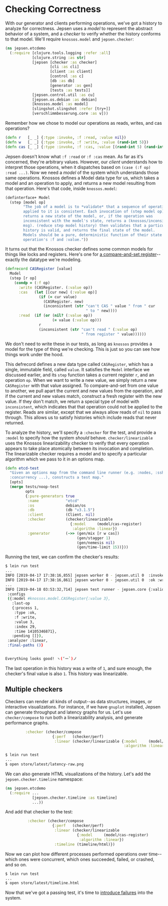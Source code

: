 # Checking Correctness

With our generator and clients performing operations, we've got a history to
analyze for correctness. Jepsen uses a *model* to represent the abstract
behavior of a system, and a *checker* to verify whether the history conforms to
that model. We'll require `knossos.model` and `jepsen.checker`:

```clj
(ns jepsen.etcdemo
  (:require [clojure.tools.logging :refer :all]
            [clojure.string :as str]
            [jepsen [checker :as checker]
                    [cli :as cli]
                    [client :as client]
                    [control :as c]
                    [db :as db]
                    [generator :as gen]
                    [tests :as tests]]
            [jepsen.control.util :as cu]
            [jepsen.os.debian :as debian]
            [knossos.model :as model]
            [slingshot.slingshot :refer [try+]]
            [verschlimmbesserung.core :as v]))
```

Remember how we chose to model our operations as reads, writes, and cas operations?

```clj
(defn r   [_ _] {:type :invoke, :f :read, :value nil})
(defn w   [_ _] {:type :invoke, :f :write, :value (rand-int 5)})
(defn cas [_ _] {:type :invoke, :f :cas, :value [(rand-int 5) (rand-int 5)]})
```

Jepsen doesn't know what `:f :read` or `:f :cas` mean. As far as it's
concerned, they're arbitrary values. However, our *client* understands how to
interpret those operations, when it dispatches based on `(case (:f op) :read
...)`. Now we need a *model* of the system which understands those same
operations. Knossos defines a Model data type for us, which takes a model and an
operation to apply, and returns a new model resulting from that operation. Here's that code, inside `knossos.model`:

```clj
(definterface+ Model
  (step [model op]
        "The job of a model is to *validate* that a sequence of operations
        applied to it is consistent. Each invocation of (step model op)
        returns a new state of the model, or, if the operation was
        inconsistent with the model's state, returns a (knossos/inconsistent
        msg). (reduce step model history) then validates that a particular
        history is valid, and returns the final state of the model.
        Models should be a pure, deterministic function of their state and an
        operation's :f and :value."))
```

It turns out that the Knossos checker defines some common models for things
like locks and registers. Here's one for [a compare-and-set register](https://github.com/jepsen-io/knossos/blob/443a5a081c76be315eb01c7990cc7f1d9e41ed9b/src/knossos/model.clj#L66-L80)--exactly the datatype we're modeling.

```clj
(defrecord CASRegister [value]
  Model
  (step [r op]
    (condp = (:f op)
      :write (CASRegister. (:value op))
      :cas   (let [[cur new] (:value op)]
               (if (= cur value)
                 (CASRegister. new)
                 (inconsistent (str "can't CAS " value " from " cur
                                    " to " new))))
      :read  (if (or (nil? (:value op))
                     (= value (:value op)))
               r
               (inconsistent (str "can't read " (:value op)
                                  " from register " value))))))
```

We don't need to write these in our tests, as long as `knossos` provides a
model for the type of thing we're checking. This is just so you can see how
things work under the hood.

This defrecord defines a new data type called `CASRegister`, which has a
single, immutable field, called `value`. It satisfies the `Model` interface we
discussed earlier, and its `step` function takes a current register `r`, and an
operation `op`. When we want to write a new value, we simply return a new
`CASRegister` with that value assigned. To compare-and-set from one value to
another, we pull apart the current and new values from the operation, and if
the current and new values match, construct a fresh register with the new
value. If they don't match, we return a special type of model with
`inconsistent`, which indicates that that operation could not be applied to the
register. Reads are similar, except that we always allow reads of `nil` to pass
through. This allows us to satisfy histories which include reads that never
returned.

To analyze the history, we'll specify a `:checker` for the test, and provide a
`:model` to specify how the system *should* behave. `checker/linearizable` uses
the Knossos linearizability checker to verify that every operation appears to
take place atomically between its invocation and completion. The linearizable
checker requires a model and to specify a particular algorithm which we pass to
it in an options map.

```clj
(defn etcd-test
  "Given an options map from the command line runner (e.g. :nodes, :ssh,
  :concurrency ...), constructs a test map."
  [opts]
  (merge tests/noop-test
         opts
         {:pure-generators true
          :name            "etcd"
          :os              debian/os
          :db              (db "v3.1.5")
          :client          (Client. nil)
          :checker         (checker/linearizable
                             {:model     (model/cas-register)
                              :algorithm :linear})
          :generator       (->> (gen/mix [r w cas])
                                (gen/stagger 1)
                                (gen/nemesis nil)
                                (gen/time-limit 15))}))
```

Running the test, we can confirm the checker's results:

```bash
$ lein run test
...
INFO [2019-04-17 17:38:16,855] jepsen worker 0 - jepsen.util 0  :invoke :write  1
INFO [2019-04-17 17:38:16,861] jepsen worker 0 - jepsen.util 0  :ok :write  1
...
INFO [2019-04-18 03:53:32,714] jepsen test runner - jepsen.core {:valid? true,
 :configs
 ({:model #knossos.model.CASRegister{:value 3},
   :last-op
   {:process 1,
    :type :ok,
    :f :write,
    :value 3,
    :index 29,
    :time 14105346871},
   :pending []}),
 :analyzer :linear,
 :final-paths ()}


Everything looks good! ヽ(‘ー`)ノ
```

The last operation in this history was a write of `1`, and sure enough, the
checker's final value is also `1`. This history was linearizable.

## Multiple checkers

Checkers can render all kinds of output--as data structures, images, or
interactive visualizations. For instance, if we have `gnuplot` installed,
Jepsen can generate throughput and latency graphs for us. Let's use
`checker/compose` to run both a linearizability analysis, and generate
performance graphs.

```clj
         :checker (checker/compose
                     {:perf   (checker/perf)
                      :linear (checker/linearizable {:model     (model/cas-register)
                                                     :algorithm :linear})})
```

```bash
$ lein run test
...
$ open store/latest/latency-raw.png
```

We can also generate HTML visualizations of the history. Let's add the `jepsen.checker.timeline` namespace:

```clj
(ns jepsen.etcdemo
  (:require ...
            [jepsen.checker.timeline :as timeline]
            ...))
```

And add that checker to the test:

```clj
          :checker (checker/compose
                     {:perf   (checker/perf)
                      :linear (checker/linearizable
                                {:model     (model/cas-register)
                                 :algorithm :linear})
                      :timeline (timeline/html)})
```

Now we can plot how different processes performed operations over time--which
ones were concurrent, which ones succeeded, failed, or crashed, and so on.

```bash
$ lein run test
...
$ open store/latest/timeline.html
```

Now that we've got a passing test, it's time to [introduce
failures](05-nemesis.md) into the system.
